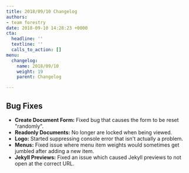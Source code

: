```yaml
---
title: 2018/09/10 Changelog
authors:
- team forestry
date: 2018-09-10 14:28:23 +0000
cta:
  headline: ''
  textline: ''
  calls_to_action: []
menu:
  changelog:
    name: 2018/09/10
    weight: 19
    parent: Changelog

---
```

## Bug Fixes

* **Create Document Form:** Fixed bug that causes the form to be reset "randomly".
* **Readonly Documents:** No longer are locked when being viewed.
* **Logo:** Started suppressing console error that isn't actually a problem.
* **Menus:** Fixed issue where menu item weights would sometimes get jumbled after adding a new item.
* **Jekyll Previews:** Fixed an issue which caused Jekyll previews to not open at the correct URL.